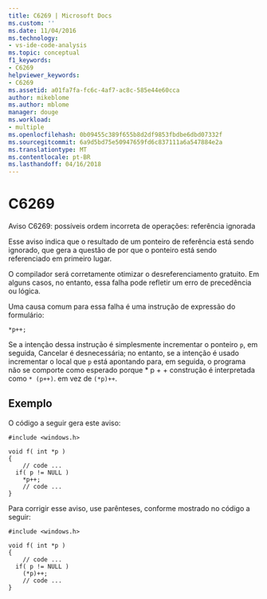 ```yaml
---
title: C6269 | Microsoft Docs
ms.custom: ''
ms.date: 11/04/2016
ms.technology:
- vs-ide-code-analysis
ms.topic: conceptual
f1_keywords:
- C6269
helpviewer_keywords:
- C6269
ms.assetid: a01fa7fa-fc6c-4af7-ac8c-585e44e60cca
author: mikeblome
ms.author: mblome
manager: douge
ms.workload:
- multiple
ms.openlocfilehash: 0b09455c389f655b8d2df9853fbdbe6dbd07332f
ms.sourcegitcommit: 6a9d5bd75e50947659fd6c837111a6a547884e2a
ms.translationtype: MT
ms.contentlocale: pt-BR
ms.lasthandoff: 04/16/2018
---
```

# <a name="c6269"></a>C6269
Aviso C6269: possíveis ordem incorreta de operações: referência ignorada  
  
 Esse aviso indica que o resultado de um ponteiro de referência está sendo ignorado, que gera a questão de por que o ponteiro está sendo referenciado em primeiro lugar.  
  
 O compilador será corretamente otimizar o desreferenciamento gratuito. Em alguns casos, no entanto, essa falha pode refletir um erro de precedência ou lógica.  
  
 Uma causa comum para essa falha é uma instrução de expressão do formulário:  
  
```  
*p++;  
```  
  
 Se a intenção dessa instrução é simplesmente incrementar o ponteiro `p`, em seguida, Cancelar é desnecessária; no entanto, se a intenção é usado incrementar o local que `p` está apontando para, em seguida, o programa não se comporte como esperado porque * p + + construção é interpretada como `* (p++)`. em vez de `(*p)++`.  
  
## <a name="example"></a>Exemplo  
 O código a seguir gera este aviso:  
  
```  
#include <windows.h>  
  
void f( int *p )  
{  
    // code ...  
  if( p != NULL )  
    *p++;  
    // code ...  
}  
```  
  
 Para corrigir esse aviso, use parênteses, conforme mostrado no código a seguir:  
  
```  
#include <windows.h>  
  
void f( int *p )  
{  
    // code ...  
  if( p != NULL )  
    (*p)++;  
    // code ...  
}  
```